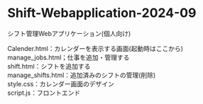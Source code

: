 # Shift-Webapplication-2024-09
シフト管理Webアプリケーション(個人向け)

Calender.html：カレンダーを表示する画面(起動時はここから)   
manage_jobs.html；仕事を追加・管理する  
shift.html：シフトを追加する  
manage_shifts.html：追加済みのシフトの管理(削除)  
style.css：カレンダー画面のデザイン  
script.js：フロントエンド  

